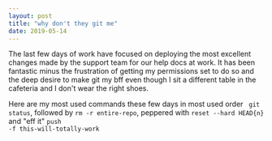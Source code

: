 ```yaml
---
layout: post
title: "why don't they git me"
date: 2019-05-14
--- 
```


The last few days of work have focused on deploying the most excellent changes made by the support team for our help docs at work. It has been fantastic minus the frustration of getting my permissions set to do so and the deep desire to make git my bff even though I sit a different table in the cafeteria and I don't wear the right shoes. 

Here are my most used commands these few days in most used order <code> git status</code>, followed by <code>rm -r entire-repo</code>, peppered with <code>reset --hard HEAD{n}</code> and "eff it" <code>push -f this-will-totally-work</code>






